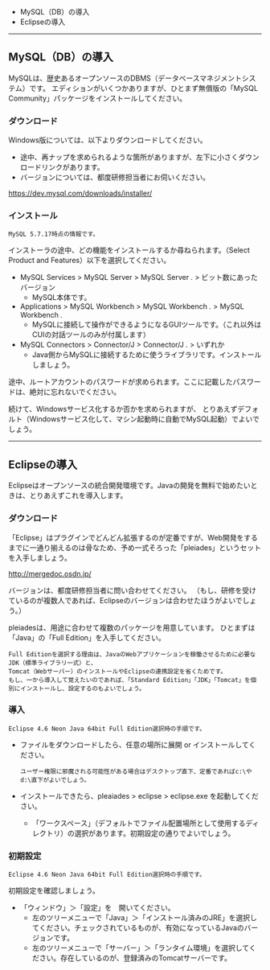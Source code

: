 
* MySQL（DB）の導入
* Eclipseの導入

--------------------------------------------------------------

## MySQL（DB）の導入

MySQLは、歴史あるオープンソースのDBMS（データベースマネジメントシステム）です。
エディションがいくつかありますが、ひとまず無償版の「MySQL Community」パッケージをインストールしてください。

### ダウンロード

Windows版については、以下よりダウンロードしてください。
* 途中、再ナップを求められるような箇所がありますが、左下に小さくダウンロードリンクがあります。
* バージョンについては、都度研修担当者にお伺いください。

https://dev.mysql.com/downloads/installer/

### インストール

```
MySQL 5.7.17時点の情報です。
```

インストーラの途中、どの機能をインストールするか尋ねられます。（Select Product and Features）以下を選択してください。

* MySQL Services > MySQL Server > MySQL Server *.* > ビット数にあったバージョン
  * MySQL本体です。
* Applications > MySQL Workbench > MySQL Workbench *.* > MySQL Workbench *.*
  * MySQLに接続して操作ができるようになるGUIツールです。（これ以外はCUIの対話ツールのみが付属します）
* MySQL Connectors > Connector/J > Connector/J *.* > いずれか
  * Java側からMySQLに接続するために使うライブラリです。インストールしましょう。

途中、ルートアカウントのパスワードが求められます。ここに記載したパスワードは、絶対に忘れないでください。

続けて、Windowsサービス化するか否かを求められますが、
とりあえずデフォルト（Windowsサービス化して、マシン起動時に自動でMySQL起動）でよいでしょう。

--------------------------------------------------------------------------------------------------------------

## Eclipseの導入

Eclipseはオープンソースの統合開発環境です。Javaの開発を無料で始めたいときは、とりあえずこれを導入します。

### ダウンロード

「Eclipse」はプラグインでどんどん拡張するのが定番ですが、Web開発をするまでに一通り揃えるのは骨なため、予め一式そろった「pleiades」というセットを入手しましょう。

http://mergedoc.osdn.jp/

バージョンは、都度研修担当者に問い合わせてください。
（もし、研修を受けているのが複数人であれば、Eclipseのバージョンは合わせたほうがよいでしょう。）

pleiadesは、用途に合わせて複数のパッケージを用意しています。
ひとまずは「Java」の「Full Edition」を入手してください。

```
Full Editionを選択する理由は、JavaのWebアプリケーションを稼働させるために必要なJDK（標準ライブラリ一式）と、
Tomcat（Webサーバー）のインストールやEclipseの連携設定を省くためです。
もし、一から導入して覚えたいのであれば、「Standard Edition」「JDK」「Tomcat」を個別にインストールし、設定するのもよいでしょう。
```

### 導入

```
Eclipse 4.6 Neon Java 64bit Full Edition選択時の手順です。
```

* ファイルをダウンロードしたら、任意の場所に展開 or インストールしてください。
  
  ```
  ユーザー権限に邪魔される可能性がある場合はデスクトップ直下、定番であればc:\やd:\直下がよいでしょう。
  ```

* インストールできたら、pleaiades > eclipse > eclipse.exe を起動してください。
  * 「ワークスペース」（デフォルトでファイル配置場所として使用するディレクトリ）の選択があります。初期設定の通りでよいでしょう。

### 初期設定

```
Eclipse 4.6 Neon Java 64bit Full Edition選択時の手順です。
```

初期設定を確認しましょう。

* 「ウィンドウ」＞「設定」を　開いてください。
  * 左のツリーメニューで「Java」＞「インストール済みのJRE」を選択してください。チェックされているものが、有効になっているJavaのバージョンです。
  * 左のツリーメニューで「サーバー」＞「ランタイム環境」を選択してください。存在しているのが、登録済みのTomcatサーバーです。
